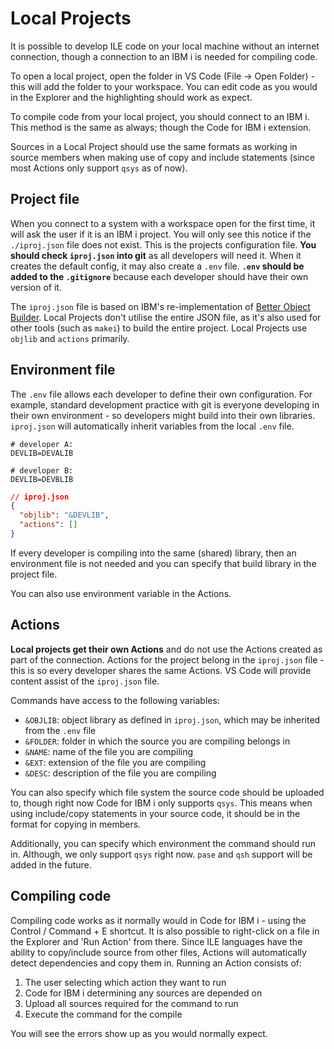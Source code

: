 # Local Projects

It is possible to develop ILE code on your local machine without an internet connection, though a connection to an IBM i is needed for compiling code.

To open a local project, open the folder in VS Code (File -> Open Folder) - this will add the folder to your workspace. You can edit code as you would in the Explorer and the highlighting should work as expect.

To compile code from your local project, you should connect to an IBM i. This method is the same as always; though the Code for IBM i extension.

Sources in a Local Project should use the same formats as working in source members when making use of copy and include statements (since most Actions only support `qsys` as of now).

## Project file

When you connect to a system with a workspace open for the first time, it will ask the user if it is an IBM i project. You will only see this notice if the `./iproj.json` file does not exist. This is the projects configuration file. **You should check `iproj.json` into git** as all developers will need it. When it creates the default config, it may also create a `.env` file. **`.env` should be added to the `.gitignore`** because each developer should have their own version of it.

The `iproj.json` file is based on IBM's re-implementation of [Better Object Builder](https://github.com/IBM/ibmi-bob). Local Projects don't utilise the entire JSON file, as it's also used for other tools (such as `makei`) to build the entire project. Local Projects use `objlib` and `actions` primarily.

## Environment file

The `.env` file allows each developer to define their own configuration. For example, standard development practice with git is everyone developing in their own environment - so developers might build into their own libraries. `iproj.json` will automatically inherit variables from the local `.env` file.

```
# developer A:
DEVLIB=DEVALIB
```

```
# developer B:
DEVLIB=DEVBLIB
```

```json
// iproj.json
{
  "objlib": "&DEVLIB",
  "actions": []
}
```

If every developer is compiling into the same (shared) library, then an environment file is not needed and you can specify that build library in the project file.

You can also use environment variable in the Actions.

## Actions

**Local projects get their own Actions** and do not use the Actions created as part of the connection. Actions for the project belong in the `iproj.json` file - this is so every developer shares the same Actions. VS Code will provide content assist of the `iproj.json` file.

Commands have access to the following variables:

* `&OBJLIB`: object library as defined in `iproj.json`, which may be inherited from the `.env` file
* `&FOLDER`: folder in which the source you are compiling belongs in
* `&NAME`: name of the file you are compiling
* `&EXT`: extension of the file you are compiling
* `&DESC`: description of the file you are compiling

You can also specify which file system the source code should be uploaded to, though right now Code for IBM i only supports `qsys`. This means when using include/copy statements in your source code, it should be in the format for copying in members.

Additionally, you can specify which environment the command should run in. Although, we only support `qsys` right now. `pase` and `qsh` support will be added in the future.

## Compiling code

Compiling code works as it normally would in Code for IBM i - using the Control / Command + E shortcut. It is also possible to right-click on a file in the Explorer and 'Run Action' from there. Since ILE languages have the ability to copy/include source from other files, Actions will automatically detect dependencies and copy them in. Running an Action consists of:

1. The user selecting which action they want to run
2. Code for IBM i determining any sources are depended on
3. Upload all sources required for the command to run
4. Execute the command for the compile

You will see the errors show up as you would normally expect.
